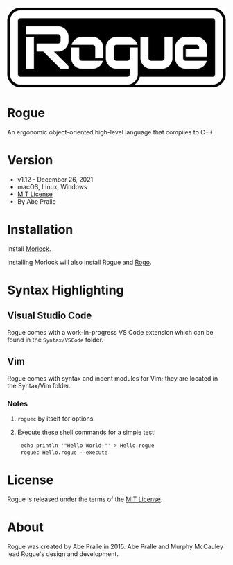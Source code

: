 ![Rogue Logo](Media/Logo/Rogue-Badge-WhiteOnBlack.png)

# Rogue
An ergonomic object-oriented high-level language that compiles to C++.

# Version
- v1.12 - December 26, 2021
- macOS, Linux, Windows
- [MIT License](LICENSE)
- By Abe Pralle

# Installation

Install [Morlock](https://morlock.sh).

Installing Morlock will also install Rogue and [Rogo](https://github.com/AbePralle/Rogo).

# Syntax Highlighting

## Visual Studio Code

Rogue comes with a work-in-progress VS Code extension which can be found in the `Syntax/VSCode` folder.

## Vim

Rogue comes with syntax and indent modules for Vim; they are located in the Syntax/Vim folder.


### Notes

1. `roguec` by itself for options.

2. Execute these shell commands for a simple test:

        echo println '"Hello World!"' > Hello.rogue
        roguec Hello.rogue --execute

# License
Rogue is released under the terms of the [MIT License](https://opensource.org/licenses/MIT).

# About
Rogue was created by Abe Pralle in 2015. Abe Pralle and Murphy McCauley lead Rogue's design and development.

